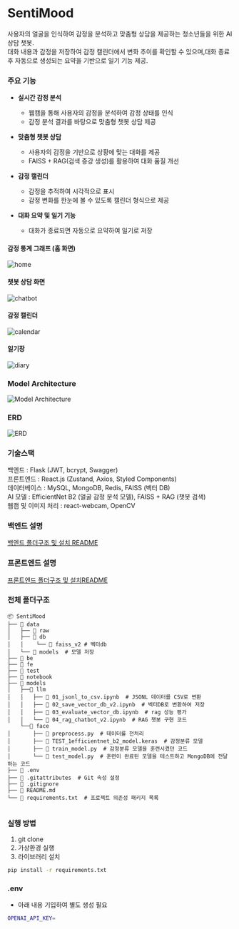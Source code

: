 # SentiMood

사용자의 얼굴을 인식하여 감정을 분석하고 맞춤형 상담을 제공하는 청소년들을 위한 AI 상담 챗봇.  
대화 내용과 감정을 저장하여 감정 캘린더에서 변화 추이를 확인할 수 있으며,대화 종료 후 자동으로 생성되는 요약을 기반으로 일기 기능 제공.

### 주요 기능
- **실시간 감정 분석**  
  - 웹캠을 통해 사용자의 감정을 분석하여 감정 상태를 인식  
  - 감정 분석 결과를 바탕으로 맞춤형 챗봇 상담 제공  

- **맞춤형 챗봇 상담**  
  - 사용자의 감정을 기반으로 상황에 맞는 대화를 제공  
  - FAISS + RAG(검색 증강 생성)를 활용하여 대화 품질 개선  

- **감정 캘린더**  
  - 감정을 추적하여 시각적으로 표시  
  - 감정 변화를 한눈에 볼 수 있도록 캘린더 형식으로 제공  

- **대화 요약 및 일기 기능**  
  - 대화가 종료되면 자동으로 요약하여 일기로 저장     

#### 감정 통계 그래프 (홈 화면)
![home](img/home.gif)

#### 챗봇 상담 화면
![chatbot](img/chatbot.gif)

#### 감정 캘린더
![calendar](img/calendar.jpg)

#### 일기장
![diary](img/diary.jpg)  

### Model Architecture
![Model Architecture](img/model-architecture.jpg)

### ERD
![ERD](img/Erd-last.jpg)

### 기술스택
백엔드	:  Flask (JWT, bcrypt, Swagger)  
프론트엔드	:  React.js (Zustand, Axios, Styled Components)  
데이터베이스  :  MySQL, MongoDB, Redis, FAISS (벡터 DB)  
AI 모델	 :  EfficientNet B2 (얼굴 감정 분석 모델), FAISS + RAG (챗봇 검색)  
웹캠 및 이미지 처리  :  react-webcam, OpenCV  

### 백엔드 설명
[백엔드 폴더구조 및 설치 README](./be/README.md)

### 프론트엔드 설명
[프론트엔드 폴더구조 및 설치README](./fe/README.md)

### 전체 폴더구조
```
📦 SentiMood
├── 📂 data
│   ├── 📂 raw
│   ├── 📂 db 
│   │    └── 📂 faiss_v2 # 벡터db
│   └── 📂 models  # 모델 저장
├── 📂 be
├── 📂 fe
├── 📂 test
├── 📂 notebook
├── 📂 models
│   ├──📂 llm
│   │   ├── 📄 01_jsonl_to_csv.ipynb  # JSONL 데이터를 CSV로 변환
│   │   ├── 📄 02_save_vector_db_v2.ipynb  # 벡터DB로 변환하여 저장
│   │   ├── 📄 03_evaluate_vector_db.ipynb  # rag 성능 평가
│   │   └── 📄 04_rag_chatbot_v2.ipynb  # RAG 챗봇 구현 코드
    └──📂 face
│       ├── 📄 preprocess.py  # 데이터를 전처리
│       ├── 📄 TEST_1efficientnet_b2_model.keras  # 감정분류 모델
│       ├── 📄 train_model.py  # 감정분류 모델을 훈련시켰던 코드
│       └── 📄 test_model.py  # 훈련이 완료된 모델을 테스트하고 MongoDB에 전달하는 코드
├── 📄 .env  
├── 📄 .gitattributes  # Git 속성 설정
├── 📄 .gitignore  
├── 📄 README.md  
└── 📄 requirements.txt  # 프로젝트 의존성 패키지 목록


```

### 실행 방법
1. git clone
2. 가상환경 실행
3. 라이브러리 설치
```bash
pip install -r requirements.txt
```

### .env
- 아래 내용 기입하여 별도 생성 필요
```bash
OPENAI_API_KEY=
```